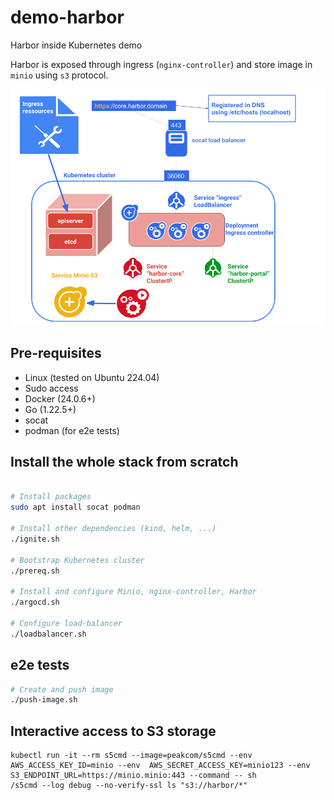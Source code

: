 # demo-harbor

Harbor inside Kubernetes demo

Harbor is exposed through ingress (`nginx-controller`) and store image in `minio` using `s3` protocol.

![Harbor demo architecture](demo-harbor.png)

## Pre-requisites

- Linux (tested on Ubuntu 224.04)
- Sudo access
- Docker (24.0.6+)
- Go (1.22.5+)
- socat
- podman (for e2e tests)

## Install the whole stack from scratch

```bash

# Install packages
sudo apt install socat podman

# Install other dependencies (kind, helm, ...)
./ignite.sh

# Bootstrap Kubernetes cluster
./prereq.sh

# Install and configure Minio, nginx-controller, Harbor
./argocd.sh

# Configure load-balancer
./loadbalancer.sh
```


## e2e tests

```bash
# Create and push image
./push-image.sh
```

## Interactive access to S3 storage

```shell
kubectl run -it --rm s5cmd --image=peakcom/s5cmd --env AWS_ACCESS_KEY_ID=minio --env  AWS_SECRET_ACCESS_KEY=minio123 --env S3_ENDPOINT_URL=https://minio.minio:443 --command -- sh
/s5cmd --log debug --no-verify-ssl ls "s3://harbor/*"
```
